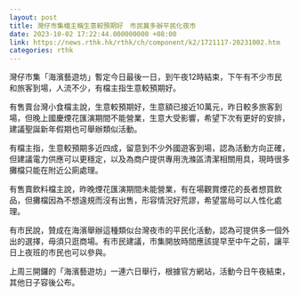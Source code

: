 ```yaml
---
layout: post
title: 灣仔市集檔主稱生意較預期好　市民冀多辦平民化夜市
date: 2023-10-02 17:22:44.000000000 +08:00
link: https://news.rthk.hk/rthk/ch/component/k2/1721117-20231002.htm
categories: rthk
---
```


灣仔市集「海濱藝遊坊」暫定今日最後一日，到午夜12時結束，下午有不少市民和旅客到場，人流不少，有檔主指生意較預期好。

有售賣台灣小食檔主說，生意較預期好，生意額已接近10萬元，昨日較多旅客到場，但晚上國慶煙花匯演期間不能營業，生意大受影響，希望下次有更好的安排，建議聖誕新年假期也可舉辦類似活動。

有檔主指，生意較預期多近四成，留意到不少外國遊客到場，認為活動方向正確，但建議電力供應可以更穩定，以及為商户提供專用洗滌區清潔相關用具，現時很多攤檔只能在附近公廁處理。

有售賣飲料檔主說，昨晚煙花匯演期間未能營業，有在場觀賞煙花的長者想買飲品，但攤檔因為不想違規而沒有出售，形容情況好荒謬，希望當局可以人性化處理。

有市民說，贊成在海濱舉辦這種類似台灣夜市的平民化活動，認為可提供多一個外出的選擇，毋須只逛商場。有市民建議，市集開放時間應該提早至中午之前，讓平日上夜班的市民也可以參與。

上周三開鑼的「海濱藝遊坊」一連六日舉行，根據官方網站，活動今日午夜結束，其他日子容後公布。
